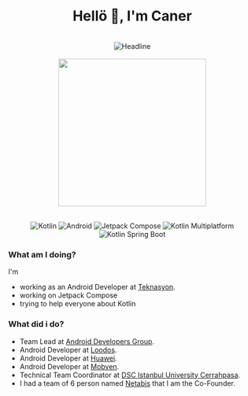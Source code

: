 <h1 align="center">Hellö 🥳, I'm Caner</h1>

<br/>

<div align=center>
  <img src="https://readme-typing-svg.herokuapp.com?font=Poppins&weight=700&size=40&duration=3000&pause=1000&color=288C36&center=true&vCenter=true&width=800&height=100&lines=I'am+an+Android+Developer;I'am+an+Android+Instructor" alt="Headline" />
</div>

<br/>

<div align=center>
<img src="https://i.pinimg.com/originals/e4/26/70/e426702edf874b181aced1e2fa5c6cde.gif" width="300" />
</div>

<br/>

<div align=center>
  
![Kotlin](https://img.shields.io/badge/Kotlin-7F52FF?style=for-the-badge&logo=kotlin&logoColor=white)
![Android](https://img.shields.io/badge/Android-3DDC84?style=for-the-badge&logo=android&logoColor=white)
![Jetpack Compose](https://img.shields.io/badge/Jetpack_Compose-4285F4?style=for-the-badge&logo=jetpackcompose&logoColor=white)
![Kotlin Multiplatform](https://img.shields.io/badge/Kotlin_Multiplatform-0095D5?style=for-the-badge&logo=kotlin&logoColor=white)
![Kotlin Spring Boot](https://img.shields.io/badge/Kotlin_Spring_Boot-6DB33F?style=for-the-badge&logo=spring&logoColor=white)

</div>

<h3 align="left">What am I doing?</h3>

I'm
* working as an Android Developer at [Teknasyon](https://teknasyon.com/).
* working on Jetpack Compose
* trying to help everyone about Kotlin

<h3 align="left">What did i do?</h3>

* Team Lead at [Android Developers Group](https://www.linkedin.com/company/android-student-club/).
* Android Developer at [Loodos](https://www.loodos.com.tr/).
* Android Developer at [Huawei](https://www.huawei.com/).
* Android Developer at [Mobven](https://www.mobven.com/).
* Technical Team Coordinator at [DSC Istanbul University Cerrahpasa](https://www.linkedin.com/company/dsciuc).
* I had a team of 6 person named [Netabis](https://play.google.com/store/apps/dev?id=9166779984501256088) that I am the Co-Founder.
